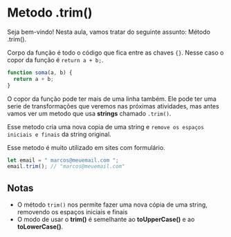 # Metodo .trim()

Seja bem-vindo! Nesta aula, vamos tratar do seguinte assunto: Método .trim().

Corpo da função é todo o código que fica entre as chaves `{}`. Nesse caso o copor da função é `return a + b;`.

```js
function soma(a, b) {
  return a + b;
}
```

O copor da função pode ter mais de uma linha também. Ele pode ter uma serie de transformações que veremos nas próximas atividades, mas antes vamos ver um metodo que usa **strings** chamado `.trim()`.

Esse metodo cria uma nova copia de uma string e `remove os espaços iniciais e finais` da string original.

Esse metodo é muito utilizado em sites com formulário.

```js
let email = " marcos@meuemail.com ";
email.trim(); // "marcos@meuemail.com"
```

## Notas

- O método `trim()` nos permite fazer uma nova cópia de uma string, removendo os espaços iniciais e finais
- O modo de usar o **trim()** é semelhante ao **toUpperCase()** e ao **toLowerCase()**.
